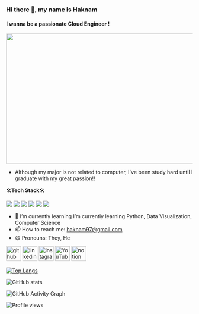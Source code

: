 ### Hi there 👋, my name is Haknam
#### I wanna be a passionate Cloud Engineer !
<img src="https://i.esdrop.com/d/f/h8RcLC7LSH/duAKkwKm7r.png" width="550" height="350"/>

* Although my major is not related to computer, I've been study hard until I graduate with my great passion!!

🛠**Tech Stack**🛠  

<img src="https://img.shields.io/badge/Python-3776AB?style=for-the-badge&logo=Python&logoColor=white"> <img src="https://img.shields.io/badge/Git-F05032?style=for-the-badge&logo=Git&logoColor=white"> <img src="https://img.shields.io/badge/Google Colab-F9AB00?style=for-the-badge&logo=Google Colab&logoColor=white"> <img src="https://img.shields.io/badge/Visual Studio Code-007ACC?style=for-the-badge&logo=Visual Studio Code&logoColor=white"> <img src="https://img.shields.io/badge/AWS-232F3E?style=for-the-badge&logo=Amazon AWS&logoColor=white"> <img src="https://img.shields.io/badge/R-276DC3?style=for-the-badge&logo=R AWS&logoColor=white"> 


  
- 🌱 I’m currently learning I’m currently learning Python, Data Visualization, Computer Science 
- 📫 How to reach me: haknam97@gmail.com 
- 😄 Pronouns: They, He 


[<img src='https://img.shields.io/badge/GitHub-181717?style=for-the-badge&logo=GitHub&logoColor=white' alt='github' height='40'>](https://github.com/Hakunam97)  [<img src='https://img.shields.io/badge/LinkedIn-0A66C2?style=for-the-badge&logo=LinkedIn&logoColor=white' alt='linkedin' height='40'>](https://www.linkedin.com/in/haknam-kim/)  [<img src='https://img.shields.io/badge/Instagram-E4405F?style=for-the-badge&logo=instagram&logoColor=white' alt='instagram' height='40'>](https://www.instagram.com/hakunam97/)  [<img src='https://img.shields.io/badge/YouTube-FF0000?style=for-the-badge&logo=YouTube&logoColor=white' alt='YouTube' height='40'>](https://www.youtube.com/channel/UCWdB8qVfoSHKCb48FCJ-wDQ)  [<img src='https://img.shields.io/badge/Notion-000000?style=for-the-badge&logo=Notion&logoColor=white' alt='notion' height='40'>](https://www.notion.so/HakuNam-2b7a62435e3f40399ebf1ccc3d826eea)  

[![Top Langs](https://github-readme-stats.vercel.app/api/top-langs/?username=Hakunam97)](https://github.com/anuraghazra/github-readme-stats)

![GitHub stats](https://github-readme-stats.vercel.app/api?username=Hakunam97&show_icons=true)  

![GitHub Activity Graph](https://activity-graph.herokuapp.com/graph?username=Hakunam97)  

![Profile views](https://gpvc.arturio.dev/Hakunam97)  
